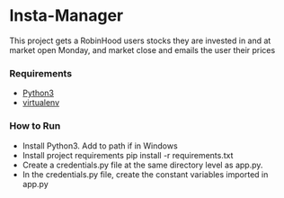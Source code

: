 # Insta-Manager
This project gets a RobinHood users stocks they are invested in and at market open Monday, and market close and emails the user
their prices

### Requirements
* [Python3](https://www.python.org/downloads/)
* [virtualenv](https://virtualenv.pypa.io/en/latest/)

### How to Run
* Install Python3. Add to path if in Windows
* Install project requirements pip install -r requirements.txt
* Create a credentials.py file at the same directory level as app.py.
* In the credentials.py file, create the constant variables imported in app.py